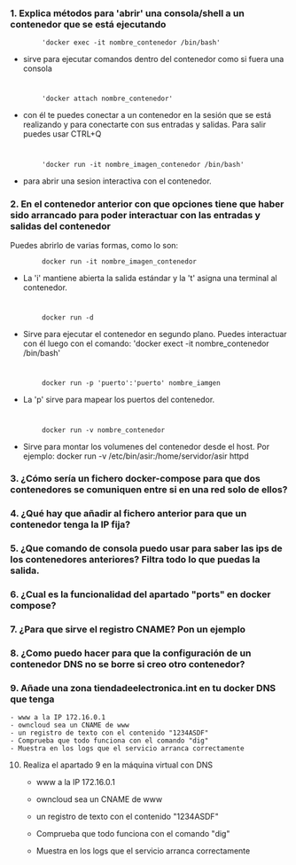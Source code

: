 
### 1. Explica métodos para 'abrir' una consola/shell a un contenedor que se está ejecutando

            'docker exec -it nombre_contenedor /bin/bash'

- sirve para ejecutar comandos dentro del contenedor como si fuera una consola
#
            'docker attach nombre_contenedor'

- con él te puedes conectar a un contenedor en la sesión que se está realizando y para conectarte con sus entradas y salidas. Para salir puedes usar CTRL+Q
#
            'docker run -it nombre_imagen_contenedor /bin/bash'

- para abrir una sesion interactiva con el contenedor.


### 2. En el contenedor anterior con que opciones tiene que haber sido arrancado para poder interactuar con las entradas y salidas del contenedor

Puedes abrirlo de varias formas, como lo son:

            docker run -it nombre_imagen_contenedor

- La 'i' mantiene abierta la salida estándar y la 't' asigna una terminal al contenedor.
#
            docker run -d

- Sirve para ejecutar el contenedor en segundo plano. Puedes interactuar con él luego con el comando: 'docker exect -it nombre_contenedor /bin/bash'

#
            docker run -p 'puerto':'puerto' nombre_iamgen

- La 'p' sirve para mapear los puertos del contenedor.
#

            docker run -v nombre_contenedor

- Sirve para montar los volumenes del contenedor desde el host. Por ejemplo:
            docker run -v /etc/bin/asir:/home/servidor/asir httpd




### 3. ¿Cómo sería un fichero docker-compose para que dos contenedores se comuniquen entre si en una red solo de ellos?



### 4. ¿Qué hay que añadir al fichero anterior para que un contenedor tenga la IP fija?



### 5. ¿Que comando de consola puedo usar para saber las ips de los contenedores anteriores? Filtra todo lo que puedas la salida.



### 6. ¿Cual es la funcionalidad del apartado "ports" en docker compose?



### 7. ¿Para que sirve el registro CNAME? Pon un ejemplo



### 8. ¿Como puedo hacer para que la configuración de un contenedor DNS no se borre si creo otro contenedor?



### 9. Añade una zona tiendadeelectronica.int en tu docker DNS que tenga

    - www a la IP 172.16.0.1
    - owncloud sea un CNAME de www
    - un registro de texto con el contenido "1234ASDF"
    - Comprueba que todo funciona con el comando "dig"
    - Muestra en los logs que el servicio arranca correctamente



10. Realiza el apartado 9 en la máquina virtual con DNS

    - www a la IP 172.16.0.1

    - owncloud sea un CNAME de www

    - un registro de texto con el contenido "1234ASDF"

    - Comprueba que todo funciona con el comando "dig"

    - Muestra en los logs que el servicio arranca correctamente


